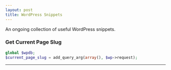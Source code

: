 ```yaml
---
layout: post
title: WordPress Snippets
---
```


An ongoing collection of useful WordPress snippets.

### Get Current Page Slug
```php
global $wpdb;
$current_page_slug = add_query_arg(array(), $wp->request);
```
---
